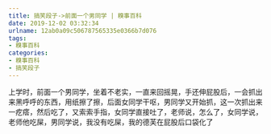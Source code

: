 ```yaml
---
title: 搞笑段子->前面一个男同学 | 糗事百科
date: 2019-12-02 03:32:34
urlname: 12ab0a09c506787565335e0366b7d076
tags: 
- 糗事百科
categories:
- 糗事百科
- 搞笑段子
---
```

上学时，前面一个男同学，坐着不老实，一直来回摇晃，手还伸屁股后，一会抓出来黑呼呼的东西，用纸擦了擦，后面女同学干呕，男同学又开始抓，这一次抓出来一疙瘩，然后吃了，又索索手指，女同学直接吐了，老师说，怎么了，女同学说，老师他吃屎，男同学说，我没有吃屎，我的德芙在屁股后口袋化了


